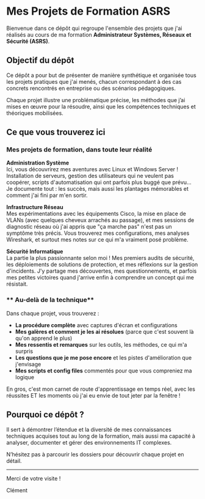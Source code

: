# Mes Projets de Formation ASRS

Bienvenue dans ce dépôt qui regroupe l'ensemble des projets que j'ai réalisés au cours de ma formation **Administrateur Systèmes, Réseaux et Sécurité (ASRS)**.

## Objectif du dépôt

Ce dépôt a pour but de présenter de manière synthétique et organisée tous les projets pratiques que j'ai menés, chacun correspondant à des cas concrets rencontrés en entreprise ou des scénarios pédagogiques. 

Chaque projet illustre une problématique précise, les méthodes que j’ai mises en œuvre pour la résoudre, ainsi que les compétences techniques et théoriques mobilisées.

## Ce que vous trouverez ici


### **Mes projets de formation, dans toute leur réalité**

**Administration Système**  
Ici, vous découvrirez mes aventures avec Linux et Windows Server ! Installation de serveurs, gestion des utilisateurs qui ne veulent pas coopérer, scripts d'automatisation qui ont parfois plus buggé que prévu... Je documente tout : les succès, mais aussi les plantages mémorables et comment j'ai fini par m'en sortir.

**Infrastructure Réseau**  
Mes expérimentations avec les équipements Cisco, la mise en place de VLANs (avec quelques cheveux arrachés au passage), et mes sessions de diagnostic réseau où j'ai appris que "ça marche pas" n'est pas un symptôme très précis. Vous trouverez mes configurations, mes analyses Wireshark, et surtout mes notes sur ce qui m'a vraiment posé problème.

**Sécurité Informatique**  
La partie la plus passionnante selon moi ! Mes premiers audits de sécurité, les déploiements de solutions de protection, et mes réflexions sur la gestion d'incidents. J'y partage mes découvertes, mes questionnements, et parfois mes petites victoires quand j'arrive enfin à comprendre un concept qui me résistait.

### ** Au-delà de la technique**
Dans chaque projet, vous trouverez :
- **La procédure complète** avec captures d'écran et configurations
- **Mes galères et comment je les ai résolues** (parce que c'est souvent là qu'on apprend le plus)
- **Mes ressentis et remarques** sur les outils, les méthodes, ce qui m'a surpris
- **Les questions que je me pose encore** et les pistes d'amélioration que j'envisage
- **Mes scripts et config files** commentés pour que vous compreniez ma logique

En gros, c'est mon carnet de route d'apprentissage en temps réel, avec les réussites ET les moments où j'ai eu envie de tout jeter par la fenêtre !

## Pourquoi ce dépôt ?

Il sert à démontrer l’étendue et la diversité de mes connaissances techniques acquises tout au long de la formation, mais aussi ma capacité à analyser, documenter et gérer des environnements IT complexes.

N’hésitez pas à parcourir les dossiers pour découvrir chaque projet en détail.

---

Merci de votre visite !

Clément
